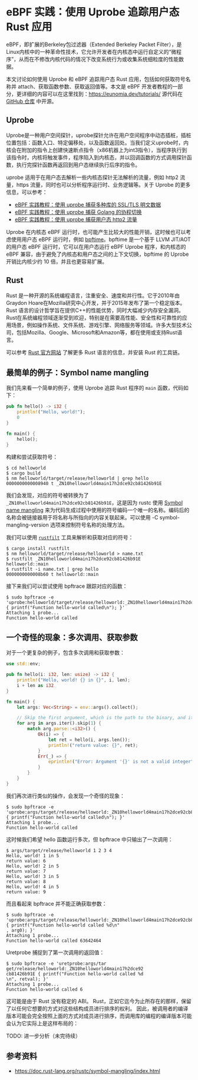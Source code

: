 # eBPF 实践：使用 Uprobe 追踪用户态 Rust 应用

eBPF，即扩展的Berkeley包过滤器（Extended Berkeley Packet Filter），是Linux内核中的一种革命性技术，它允许开发者在内核态中运行自定义的“微程序”，从而在不修改内核代码的情况下改变系统行为或收集系统细粒度的性能数据。

本文讨论如何使用 Uprobe 和 eBPF 追踪用户态 Rust 应用，包括如何获取符号名称并 attach、获取函数参数、获取返回值等。本文是 eBPF 开发者教程的一部分，更详细的内容可以在这里找到：<https://eunomia.dev/tutorials/> 源代码在 [GitHub 仓库](https://github.com/eunomia-bpf/bpf-developer-tutorial) 中开源。

## Uprobe

Uprobe是一种用户空间探针，uprobe探针允许在用户空间程序中动态插桩，插桩位置包括：函数入口、特定偏移处，以及函数返回处。当我们定义uprobe时，内核会在附加的指令上创建快速断点指令（x86机器上为int3指令），当程序执行到该指令时，内核将触发事件，程序陷入到内核态，并以回调函数的方式调用探针函数，执行完探针函数再返回到用户态继续执行后序的指令。

uprobe 适用于在用户态去解析一些内核态探针无法解析的流量，例如 http2 流量，https 流量，同时也可以分析程序运行时、业务逻辑等。关于 Uprobe 的更多信息，可以参考：

- [eBPF 实践教程：使用 uprobe 捕获多种库的 SSL/TLS 明文数据](../30-sslsniff/README.md)
- [eBPF 实践教程：使用 uprobe 捕获 Golang 的协程切换](../31-goroutine/README.md)
- [eBPF 实践教程：使用 uprobe 捕获用户态 http2 流量](../32-http2/README.md)

Uprobe 在内核态 eBPF 运行时，也可能产生比较大的性能开销，这时候也可以考虑使用用户态 eBPF 运行时，例如  [bpftime](https://github.com/eunomia-bpf/bpftime)。bpftime 是一个基于 LLVM JIT/AOT 的用户态 eBPF 运行时，它可以在用户态运行 eBPF Uprobe 程序，和内核态的 eBPF 兼容，由于避免了内核态和用户态之间的上下文切换，bpftime 的 Uprobe 开销比内核少约 10 倍，并且也更容易扩展。

## Rust

Rust 是一种开源的系统编程语言，注重安全、速度和并行性。它于2010年由Graydon Hoare在Mozilla研究中心开发，并于2015年发布了第一个稳定版本。Rust 语言的设计哲学旨在提供C++的性能优势，同时大幅减少内存安全漏洞。Rust在系统编程领域逐渐受到欢迎，特别是在需要高性能、安全性和可靠性的应用场景，例如操作系统、文件系统、游戏引擎、网络服务等领域。许多大型技术公司，包括Mozilla、Google、Microsoft和Amazon等，都在使用或支持Rust语言。

可以参考 [Rust 官方网站](https://www.rust-lang.org/) 了解更多 Rust 语言的信息，并安装 Rust 的工具链。

## 最简单的例子：Symbol name mangling

我们先来看一个简单的例子，使用 Uprobe 追踪 Rust 程序的 `main` 函数，代码如下：

```rust
pub fn hello() -> i32 {
    println!("Hello, world!");
    0
}

fn main() {
    hello();
}
```

构建和尝试获取符号：

```console
$ cd helloworld
$ cargo build
$ nm helloworld/target/release/helloworld | grep hello
0000000000008940 t _ZN10helloworld4main17h2dce92cb81426b91E
```

我们会发现，对应的符号被转换为了 `_ZN10helloworld4main17h2dce92cb81426b91E`，这是因为 rustc 使用 [Symbol name mangling](https://en.wikipedia.org/wiki/Name_mangling) 来为代码生成过程中使用的符号编码一个唯一的名称。编码后的名称会被链接器用于将名称与所指向的内容关联起来。可以使用 -C symbol-mangling-version 选项来控制符号名称的处理方法。

我们可以使用 [`rustfilt`](https://crates.io/crates/rustfilt) 工具来解析和获取对应的符号：

```console
$ cargo install rustfilt
$ nm helloworld/target/release/helloworld > name.txt
$ rustfilt _ZN10helloworld4main17h2dce92cb81426b91E
helloworld::main
$ rustfilt -i name.txt | grep hello
0000000000008b60 t helloworld::main
```

接下来我们可以尝试使用 bpftrace 跟踪对应的函数：

```console
$ sudo bpftrace -e 'uprobe:helloworld/target/release/helloworld:_ZN10helloworld4main17h2dce92cb81426b91E { printf("Function hello-world called\n"); }'
Attaching 1 probe...
Function hello-world called
```

## 一个奇怪的现象：多次调用、获取参数

对于一个更复杂的例子，包含多次调用和获取参数：

```rust
use std::env;

pub fn hello(i: i32, len: usize) -> i32 {
    println!("Hello, world! {} in {}", i, len);
    i + len as i32
}

fn main() {
    let args: Vec<String> = env::args().collect();

    // Skip the first argument, which is the path to the binary, and iterate over the rest
    for arg in args.iter().skip(1) {
        match arg.parse::<i32>() {
            Ok(i) => {
                let ret = hello(i, args.len());
                println!("return value: {}", ret);
            }
            Err(_) => {
                eprintln!("Error: Argument '{}' is not a valid integer", arg);
            }
        }
    }
}
```

我们再次进行类似的操作，会发现一个奇怪的现象：

```console
$ sudo bpftrace -e 'uprobe:args/target/release/helloworld:_ZN10helloworld4main17h2dce92cb81426b91E { printf("Function hello-world called\n"); }'
Attaching 1 probe...
Function hello-world called
```

这时候我们希望 hello 函数运行多次，但 bpftrace 中只输出了一次调用：

```console
$ args/target/release/helloworld 1 2 3 4
Hello, world! 1 in 5
return value: 6
Hello, world! 2 in 5
return value: 7
Hello, world! 3 in 5
return value: 8
Hello, world! 4 in 5
return value: 9
```

而且看起来 bpftrace 并不能正确获取参数：

```console
$ sudo bpftrace -e 'uprobe:args/target/release/helloworld:_ZN10helloworld4main17h2dce92cb81426b91E { printf("Function hello-world called %d\n"
, arg0); }'
Attaching 1 probe...
Function hello-world called 63642464
```

Uretprobe 捕捉到了第一次调用的返回值：

```console
$ sudo bpftrace -e 'uretprobe:args/tar
get/release/helloworld:_ZN10helloworld4main17h2dce92
cb81426b91E { printf("Function hello-world called %d
\n", retval); }'
Attaching 1 probe...
Function hello-world called 6
```

这可能是由于 Rust 没有稳定的 ABI。 Rust，正如它迄今为止所存在的那样，保留了以任何它想要的方式对这些结构成员进行排序的权利。 因此，被调用者的编译版本可能会完全按照上面的方式对成员进行排序，而调用库的编程的编译版本可能会认为它实际上是这样布局的：

TODO: 进一步分析（未完待续）

## 参考资料

- <https://doc.rust-lang.org/rustc/symbol-mangling/index.html>

